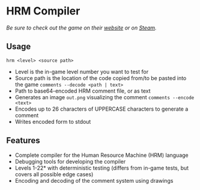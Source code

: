 # HRM Compiler
_Be sure to check out the game on their [website](https://tomorrowcorporation.com/humanresourcemachine) or on [Steam](https://store.steampowered.com/app/375820/Human_Resource_Machine/)._

## Usage
`hrm <level> <source path>`
- Level is the in-game level number you want to test for
- Source path is the location of the code copied from/to be pasted into the game
`comments --decode <path | text>`
- Path to base64-encoded HRM comment file, or as text
- Generates an image `out.png` visualizing the comment
`comments --encode <text>`
- Encodes up to 26 characters of UPPERCASE characters to generate a comment
- Writes encoded form to stdout

## Features
- Complete compiler for the Human Resource Machine (HRM) language
- Debugging tools for developing the compiler
- Levels 1-22* with deterministic testing (differs from in-game tests, but covers all possible edge cases)
- Encoding and decoding of the comment system using drawings
